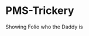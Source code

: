 # PMS-Trickery
Showing Folio who the Daddy is 
<style>
  table {
    width: 100%;
    border-collapse: collapse;
    margin: 20px 0;
    font-size: 18px;
    text-align: left;
    font-family: "Corporate", sans-serif;
  }
  th, td {
    padding: 12px;
    border: 1px solid #ddd;
  }
  th {
    background-color: #444;
    color: white;
  }
  tr:nth-child(even) {
    background-color: #f2f2f2;
  }
</style>
